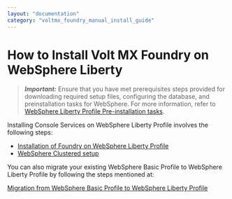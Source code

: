 ```yaml
---
layout: "documentation"
category: "voltmx_foundry_manual_install_guide"
---
```

                            

How to Install Volt MX Foundry on WebSphere Liberty
==================================================

> **_Important:_** Ensure that you have met prerequisites steps provided for downloading required setup files, configuring the database, and preinstallation tasks for WebSphere. For more information, refer to [WebSphere Liberty Profile Pre-installation tasks](PreInstallation_Steps_App_Servers.html#WebSphere).

Installing Console Services on WebSphere Liberty Profile involves the following steps:

*   [Installation of Foundry on WebSphere Liberty Profile](Foundry_in_WebSphere_Liberty.html#installation-of-foundry-on-websphere-liberty-profile)
*   [WebSphere Clustered setup](Foundry_in_WebSphere_Liberty.html#websphere-clustered-setup)

You can also migrate your existing WebSphere Basic Profile to WebSphere Liberty Profile by following the steps mentioned at:

[Migration from WebSphere Basic Profile to WebSphere Liberty Profile](Foundry_in_WebSphere_Liberty.html#migration-from-websphere-basic-profile-to-websphere-liberty-profile)
